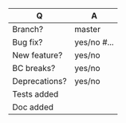 | Q             | A
| ------------- | ---
| Branch?       | master
| Bug fix?      | yes/no #... <!-- #-prefixed issue number(s), if any -->
| New feature?  | yes/no
| BC breaks?    | yes/no
| Deprecations? | yes/no
| Tests added   |  <!-- highly recommended for new feature or bug fix -->
| Doc added     |  <!-- highly recommended for new feature or bug fix -->

<!--
Fill in this template according to the PR you're about to submit.
Replace this comment by a description of what your PR is solving.

Please consider the following requirement:
* Modification of existing tests should be avoided unless deemed necessary.
* You MUST never open a PR related to a security issue. Contact Spomky in private at https://gitter.im/Spomky/
-->
